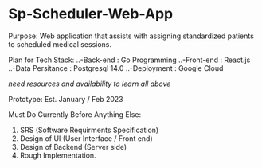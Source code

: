 # Sp-Scheduler-Web-App

Purpose: Web application that assists with assigning
standardized patients to scheduled medical sessions.


Plan for Tech Stack:
..-Back-end : Go Programming
..-Front-end : React.js
..-Data Persitance : Postgresql 14.0
..-Deployment : Google Cloud

*need resources and availability to learn all above*
  
Prototype:
    Est. January / Feb 2023
    
Must Do Currently Before Anything Else:
1. SRS (Software Requirments Specification)
1. Design of UI (User Interface / Front end)
1. Design of Backend (Server side)
1. Rough Implementation.
    

